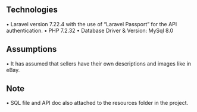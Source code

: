 ## Technologies

•	Laravel version 7.22.4 with the use of “Laravel Passport” for the API authentication.
•	PHP 7.2.32
•	Database Driver & Version:  MySql 8.0

## Assumptions

•	It has assumed that sellers have their own descriptions and images like in eBay.

## Note

•	SQL file and API doc also attached to the resources folder in the project.
